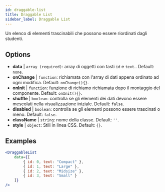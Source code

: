 ```yaml
---
id: draggable-list 
title: Draggable List
sidebar_label: Draggable List
---
```


Un elenco di elementi trascinabili che possono essere riordinati dagli studenti.

## Options

* __data__ | `array (required)`: array di oggetti con tasti `id` e `text`.. Default: `none`.
* __onChange__ | `function`: richiamata con l'array di dati appena ordinato ad ogni modifica. Default: `onChange(){}`.
* __onInit__ | `function`: funzione di richiamo richiamata dopo il montaggio del componente. Default: `onInit(){}`.
* __shuffle__ | `boolean`: controlla se gli elementi dei dati devono essere mescolati nella visualizzazione iniziale. Default: `false`.
* __disabled__ | `boolean`: controlla se gli elementi possono essere trascinati o meno. Default: `false`.
* __className__ | `string`: nome della classe. Default: `''`.
* __style__ | `object`: Stili in linea CSS. Default: `{}`.


## Examples

```jsx live
<DraggableList
    data={[
        { id: 0, text: "Compact" },
        { id: 1, text: "Large" },
        { id: 2, text: "Midsize" },
        { id: 3, text: "Small" }
    ]}
/>
```

